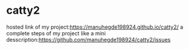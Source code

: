 # catty2
hosted link of my project:https://manuhegde198924.github.io/catty2/
a complete steps of my project like a mini desscription:https://github.com/manuhegde198924/catty2/issues
